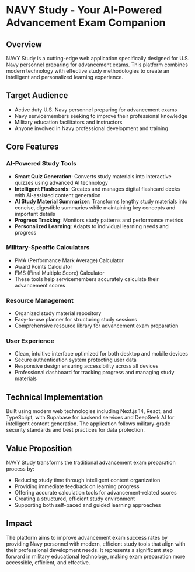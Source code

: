 # NAVY Study - Your AI-Powered Advancement Exam Companion

## Overview
NAVY Study is a cutting-edge web application specifically designed for U.S. Navy personnel preparing for advancement exams. This platform combines modern technology with effective study methodologies to create an intelligent and personalized learning experience.

## Target Audience
- Active duty U.S. Navy personnel preparing for advancement exams
- Navy servicemembers seeking to improve their professional knowledge
- Military education facilitators and instructors
- Anyone involved in Navy professional development and training

## Core Features

### AI-Powered Study Tools
- **Smart Quiz Generation**: Converts study materials into interactive quizzes using advanced AI technology
- **Intelligent Flashcards**: Creates and manages digital flashcard decks with AI-assisted content generation
- **AI Study Material Summarizer**: Transforms lengthy study materials into concise, digestible summaries while maintaining key concepts and important details
- **Progress Tracking**: Monitors study patterns and performance metrics
- **Personalized Learning**: Adapts to individual learning needs and progress

### Military-Specific Calculators
- PMA (Performance Mark Average) Calculator
- Award Points Calculator
- FMS (Final Multiple Score) Calculator
- These tools help servicemembers accurately calculate their advancement scores

### Resource Management
- Organized study material repository
- Easy-to-use planner for structuring study sessions
- Comprehensive resource library for advancement exam preparation

### User Experience
- Clean, intuitive interface optimized for both desktop and mobile devices
- Secure authentication system protecting user data
- Responsive design ensuring accessibility across all devices
- Professional dashboard for tracking progress and managing study materials

## Technical Implementation
Built using modern web technologies including Next.js 14, React, and TypeScript, with Supabase for backend services and DeepSeek AI for intelligent content generation. The application follows military-grade security standards and best practices for data protection.

## Value Proposition
NAVY Study transforms the traditional advancement exam preparation process by:
- Reducing study time through intelligent content organization
- Providing immediate feedback on learning progress
- Offering accurate calculation tools for advancement-related scores
- Creating a structured, efficient study environment
- Supporting both self-paced and guided learning approaches

## Impact
The platform aims to improve advancement exam success rates by providing Navy personnel with modern, efficient study tools that align with their professional development needs. It represents a significant step forward in military educational technology, making exam preparation more accessible, efficient, and effective. 